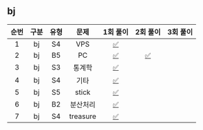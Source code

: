 ## bj
| 순번 | 구분 | 유형 | 문제 | 1회 풀이 | 2회 풀이 | 3회 풀이 |
| :-----: | :-----: | :-----: | :-----: | :-----: | :-----: | :-----: |
| 1 | bj | S4 | VPS | [✅](https://github.com/imkmsh/Coding_test/blob/master/solution_code/bj_S4_VPS_1.py) |  |  |
| 2 | bj | B5 | PC | [✅](https://github.com/imkmsh/Coding_test/blob/master/solution_code/bj_B5_PC_1.py) | [✅](https://github.com/imkmsh/Coding_test/blob/master/solution_code/bj_B5_PC_2.py.py) |  |
| 3 | bj | S3 | 통계학 | [✅](https://github.com/imkmsh/Coding_test/blob/master/solution_code/bj_S3_통계학_1.py) |  |  |
| 4 | bj | S4 | 기타 | [✅](https://github.com/imkmsh/Coding_test/blob/master/solution_code/bj_S4_기타_1.py) |  |  |
| 5 | bj | S5 | stick | [✅](https://github.com/imkmsh/Coding_test/blob/master/solution_code/bj_S5_stick_1.py) |  |  |
| 6 | bj | B2 | 분산처리 | [✅](https://github.com/imkmsh/Coding_test/blob/master/solution_code/bj_B2_분산처리_1.py) |  |  |
| 7 | bj | S4 | treasure | [✅](https://github.com/imkmsh/Coding_test/blob/master/solution_code/bj_S4_treasure_1.py) |  |  |

